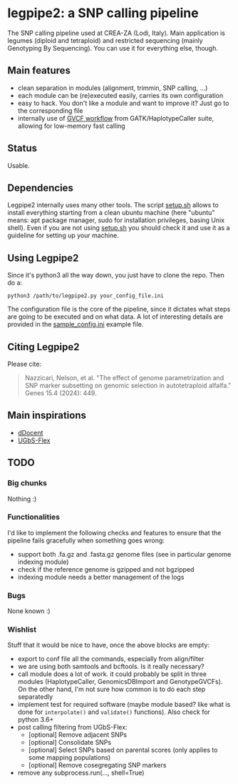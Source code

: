 # legpipe2: a SNP calling pipeline

The SNP calling pipeline used at CREA-ZA (Lodi, Italy). Main application is legumes (diploid and tetraploid) and restricted sequencing (mainly Genotyping By Sequencing). You can use it for everything else, though.

## Main features

- clean separation in modules (alignment, trimmin, SNP calling, ...)
- each module can be (re)executed easily, carries its own configuration
- easy to hack. You don't like a module and want to improve it? Just go to the corresponding file
- internally use of [GVCF workflow](https://gatk.broadinstitute.org/hc/en-us/articles/360035531812-GVCF-Genomic-Variant-Call-Format) from GATK/HaplotypeCaller suite, allowing for low-memory fast calling

## Status

Usable.

## Dependencies

Legpipe2 internally uses many other tools. The script [setup.sh](setup.sh) allows to install everything
starting from a clean ubuntu machine (here "ubuntu" means: apt package manager, sudo for installation privileges, basing Unix shell).
Even if you are not using [setup.sh](setup.sh) you should check it and use it as a guideline for setting up
your machine.

## Using Legpipe2

Since it's python3 all the way down, you just have to clone the repo. Then do a:

`python3 /path/to/legpipe2.py your_config_file.ini`

The configuration file is the core of the pipeline, since it dictates what steps are going to be executed and on what data. A lot of interesting details are provided in the [sample_config.ini](sample_config.ini) example file.

## Citing Legpipe2

Please cite:

> Nazzicari, Nelson, et al. "The effect of genome parametrization and SNP marker subsetting on genomic selection in autotetraploid alfalfa." Genes 15.4 (2024): 449.

## Main inspirations

- [dDocent](https://github.com/jpuritz/dDocent)
- [UGbS-Flex](https://github.com/madgenetics/UGbS-Flex)

## TODO

### Big chunks

Nothing :)

### Functionalities

I'd like to implement the following checks and features to ensure 
that the pipeline fails gracefully when something goes wrong:

- support both .fa.gz and .fasta.gz genome files (see in particular genome indexing module)
- check if the reference genome is gzipped and not bgzipped
- indexing module needs a better management of the logs

### Bugs

None known :)

### Wishlist

Stuff that it would be nice to have, once the above blocks are empty:

- export to conf file all the commands, especially from align/filter
- we are using both samtools and bcftools. Is it really necessary?
- call module does a lot of work. it could probably be split in three
  modules (HaplotypeCaller, GenomicsDBImport and GenotypeGVCFs). On the
  other hand, I'm not sure how common is to do each step separatedly
- implement test for required software (maybe module based? like what
  is done for `interpolate()` and `validate()` functions). Also check for python 3.6+
- post calling filtering from UGbS-Flex:
	- [optional] Remove adjacent SNPs
	- [optional] Consolidate SNPs
	- [optional] Select SNPs based on parental scores (only applies to some mapping populations)
	- [optional] Remove cosegregating SNP markers
- remove any subprocess.run(..., shell=True)
